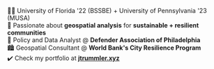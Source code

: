 👨‍🎓 University of Florida '22 (BSSBE) + University of Pennsylvania '23 (MUSA)  
🌟 Passionate about **geospatial analysis** for **sustainable + resilient communities**    
🔗 Policy and Data Analyst @ **Defender Association of Philadelphia**  
🏙️ Geospatial Consultant @ **World Bank's City Resilience Program**  
✔️ Check my portfolio at **[jtrummler.xyz](https://jtrummler.xyz)**  



<!--
**jtrummler/jtrummler** is a ✨ _special_ ✨ repository because its `README.md` (this file) appears on your GitHub profile.

Here are some ideas to get you started:

- 🔭 I’m currently working on ...
- 🌱 I’m currently learning ...
- 👯 I’m looking to collaborate on ...
- 🤔 I’m looking for help with ...
- 💬 Ask me about ...
- 📫 How to reach me: ...
- 😄 Pronouns: ...
- ⚡ Fun fact: ...
-->
